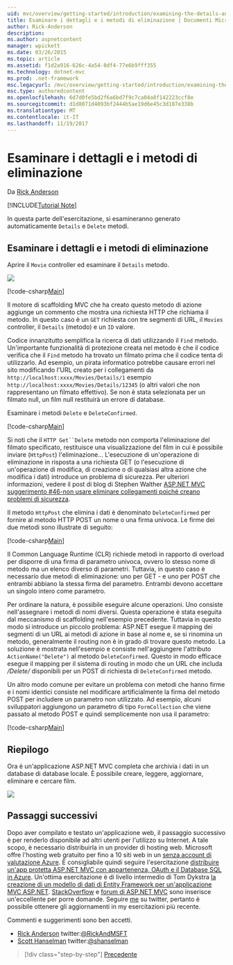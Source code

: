 ```yaml
---
uid: mvc/overview/getting-started/introduction/examining-the-details-and-delete-methods
title: Esaminare i dettagli e i metodi di eliminazione | Documenti Microsoft
author: Rick-Anderson
description: 
ms.author: aspnetcontent
manager: wpickett
ms.date: 03/26/2015
ms.topic: article
ms.assetid: f1d2a916-626c-4a54-8df4-77e6b9fff355
ms.technology: dotnet-mvc
ms.prod: .net-framework
msc.legacyurl: /mvc/overview/getting-started/introduction/examining-the-details-and-delete-methods
msc.type: authoredcontent
ms.openlocfilehash: 6d7d0fe5bd2f6a6bd7f9c7ca04a8f142223ccf8e
ms.sourcegitcommit: d1d8071d4093bf2444b5ae19d6e45c3d187e338b
ms.translationtype: MT
ms.contentlocale: it-IT
ms.lasthandoff: 11/19/2017
---
```

<a name="examining-the-details-and-delete-methods"></a>Esaminare i dettagli e i metodi di eliminazione
====================
Da [Rick Anderson](https://github.com/Rick-Anderson)

[!INCLUDE[Tutorial Note](sample/code-location.md)]

In questa parte dell'esercitazione, si esamineranno generato automaticamente `Details` e `Delete` metodi.

## <a name="examining-the-details-and-delete-methods"></a>Esaminare i dettagli e i metodi di eliminazione

Aprire il `Movie` controller ed esaminare il `Details` metodo.

![](examining-the-details-and-delete-methods/_static/image1.png)

[!code-csharp[Main](examining-the-details-and-delete-methods/samples/sample1.cs)]

Il motore di scaffolding MVC che ha creato questo metodo di azione aggiunge un commento che mostra una richiesta HTTP che richiama il metodo. In questo caso è un `GET` richiesta con tre segmenti di URL, il `Movies` controller, il `Details` (metodo) e un `ID` valore.

Codice innanzitutto semplifica la ricerca di dati utilizzando il `Find` metodo. Un'importante funzionalità di protezione creata nel metodo è che il codice verifica che il `Find` metodo ha trovato un filmato prima che il codice tenta di utilizzarlo. Ad esempio, un pirata informatico potrebbe causare errori nel sito modificando l'URL creato per i collegamenti da `http://localhost:xxxx/Movies/Details/1` esempio `http://localhost:xxxx/Movies/Details/12345` (o altri valori che non rappresentano un filmato effettivo). Se non è stata selezionata per un filmato null, un film null restituirà un errore di database.

Esaminare i metodi `Delete` e `DeleteConfirmed`.

[!code-csharp[Main](examining-the-details-and-delete-methods/samples/sample2.cs?highlight=17)]

Si noti che il `HTTP Get``Delete` metodo non comporta l'eliminazione del filmato specificato, restituisce una visualizzazione del film in cui è possibile inviare (`HttpPost`) l'eliminazione... L'esecuzione di un'operazione di eliminazione in risposta a una richiesta GET (o l'esecuzione di un'operazione di modifica, di creazione o di qualsiasi altra azione che modifica i dati) introduce un problema di sicurezza. Per ulteriori informazioni, vedere il post di blog di Stephen Walther [ASP.NET MVC suggerimento #46-non usare eliminare collegamenti poiché creano problemi di sicurezza](http://stephenwalther.com/blog/archive/2009/01/21/asp.net-mvc-tip-46-ndash-donrsquot-use-delete-links-because.aspx).

Il metodo `HttpPost` che elimina i dati è denominato `DeleteConfirmed` per fornire al metodo HTTP POST un nome o una firma univoca. Le firme dei due metodi sono illustrate di seguito:

[!code-csharp[Main](examining-the-details-and-delete-methods/samples/sample3.cs)]

Il Common Language Runtime (CLR) richiede metodi in rapporto di overload per disporre di una firma di parametro univoca, ovvero lo stesso nome di metodo ma un elenco diverso di parametri. Tuttavia, in questo caso è necessario due metodi di eliminazione: uno per GET - e uno per POST che entrambi abbiano la stessa firma del parametro. Entrambi devono accettare un singolo intero come parametro.

Per ordinare la natura, è possibile eseguire alcune operazioni. Uno consiste nell'assegnare i metodi di nomi diversi. Questa operazione è stata eseguita dal meccanismo di scaffolding nell'esempio precedente. Tuttavia in questo modo si introduce un piccolo problema: ASP.NET esegue il mapping dei segmenti di un URL ai metodi di azione in base al nome e, se si rinomina un metodo, generalmente il routing non è in grado di trovare questo metodo. La soluzione è mostrata nell'esempio e consiste nell'aggiungere l'attributo `ActionName("Delete")` al metodo `DeleteConfirmed`. Questo in modo efficace esegue il mapping per il sistema di routing in modo che un URL che includa */Delete/* disponibili per un POST di richiesta di `DeleteConfirmed` metodo.

Un altro modo comune per evitare un problema con metodi che hanno firme e i nomi identici consiste nel modificare artificialmente la firma del metodo POST per includere un parametro non utilizzato. Ad esempio, alcuni sviluppatori aggiungono un parametro di tipo `FormCollection` che viene passato al metodo POST e quindi semplicemente non usa il parametro:

[!code-csharp[Main](examining-the-details-and-delete-methods/samples/sample4.cs)]

## <a name="summary"></a>Riepilogo

Ora è un'applicazione ASP.NET MVC completa che archivia i dati in un database di database locale. È possibile creare, leggere, aggiornare, eliminare e cercare film.

![](examining-the-details-and-delete-methods/_static/image2.png)

## <a name="next-steps"></a>Passaggi successivi

Dopo aver compilato e testato un'applicazione web, il passaggio successivo è per renderlo disponibile ad altri utenti per l'utilizzo su Internet. A tale scopo, è necessario distribuirla in un provider di hosting web. Microsoft offre l'hosting web gratuito per fino a 10 siti web in un [senza account di valutazione Azure](https://www.windowsazure.com/en-us/pricing/free-trial/?WT.mc_id=A443DD604). È consigliabile quindi seguire l'esercitazione [distribuire un'app protetta ASP.NET MVC con appartenenza, OAuth e il Database SQL in Azure](https://docs.microsoft.com/aspnet/core/security/authorization/secure-data). Un'ottima esercitazione è di livello intermedio di Tom Dykstra [la creazione di un modello di dati di Entity Framework per un'applicazione MVC ASP.NET](../getting-started-with-ef-using-mvc/creating-an-entity-framework-data-model-for-an-asp-net-mvc-application.md). [StackOverflow](http://stackoverflow.com/help) e [forum di ASP.NET MVC](https://forums.asp.net/1146.aspx) sono inserisce un'eccellente per porre domande. Seguire [me](https://twitter.com/RickAndMSFT) su twitter, pertanto è possibile ottenere gli aggiornamenti in my esercitazioni più recente.

Commenti e suggerimenti sono ben accetti.

- [Rick Anderson](https://blogs.msdn.com/rickAndy) twitter:[@RickAndMSFT](https://twitter.com/RickAndMSFT)  
- [Scott Hanselman](http://www.hanselman.com/blog/) twitter:[@shanselman](https://twitter.com/shanselman)

>[!div class="step-by-step"]
[Precedente](adding-validation.md)
